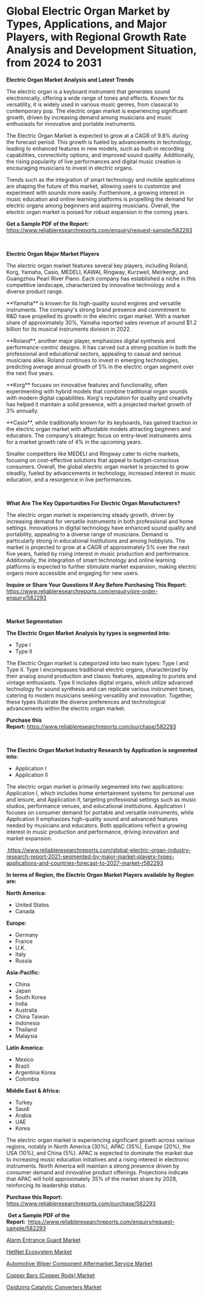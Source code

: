 <p><h1>Global Electric Organ Market by Types, Applications, and Major Players, with Regional Growth Rate Analysis and Development Situation, from 2024 to 2031</h1></p><p><strong>Electric Organ Market Analysis and Latest Trends</strong></p>
<p><p>The electric organ is a keyboard instrument that generates sound electronically, offering a wide range of tones and effects. Known for its versatility, it is widely used in various music genres, from classical to contemporary pop. The electric organ market is experiencing significant growth, driven by increasing demand among musicians and music enthusiasts for innovative and portable instruments. </p><p>The Electric Organ Market is expected to grow at a CAGR of 9.8% during the forecast period. This growth is fueled by advancements in technology, leading to enhanced features in new models, such as built-in recording capabilities, connectivity options, and improved sound quality. Additionally, the rising popularity of live performances and digital music creation is encouraging musicians to invest in electric organs. </p><p>Trends such as the integration of smart technology and mobile applications are shaping the future of this market, allowing users to customize and experiment with sounds more easily. Furthermore, a growing interest in music education and online learning platforms is propelling the demand for electric organs among beginners and aspiring musicians. Overall, the electric organ market is poised for robust expansion in the coming years.</p></p>
<p><strong>Get a Sample PDF of the Report:&nbsp;</strong> <a href="https://www.reliableresearchreports.com/enquiry/request-sample/582293?utm_campaign=83&utm_medium=2&utm_source=Github&utm_content=ia&utm_term=08122024&utm_id=electric-organ">https://www.reliableresearchreports.com/enquiry/request-sample/582293</a></p>
<p>&nbsp;</p>
<p><strong>Electric Organ Major Market Players</strong></p>
<p><p>The electric organ market features several key players, including Roland, Korg, Yamaha, Casio, MEDELI, KAWAI, Ringway, Kurzweil, Meirkergr, and Guangzhou Pearl River Piano. Each company has established a niche in this competitive landscape, characterized by innovative technology and a diverse product range.</p><p>**Yamaha** is known for its high-quality sound engines and versatile instruments. The company's strong brand presence and commitment to R&D have propelled its growth in the electric organ market. With a market share of approximately 30%, Yamaha reported sales revenue of around $1.2 billion for its musical instruments division in 2022.</p><p>**Roland**, another major player, emphasizes digital synthesis and performance-centric designs. It has carved out a strong position in both the professional and educational sectors, appealing to casual and serious musicians alike. Roland continues to invest in emerging technologies, predicting average annual growth of 5% in the electric organ segment over the next five years.</p><p>**Korg** focuses on innovative features and functionality, often experimenting with hybrid models that combine traditional organ sounds with modern digital capabilities. Korg's reputation for quality and creativity has helped it maintain a solid presence, with a projected market growth of 3% annually.</p><p>**Casio**, while traditionally known for its keyboards, has gained traction in the electric organ market with affordable models attracting beginners and educators. The company’s strategic focus on entry-level instruments aims for a market growth rate of 4% in the upcoming years.</p><p>Smaller competitors like MEDELI and Ringway cater to niche markets, focusing on cost-effective solutions that appeal to budget-conscious consumers. Overall, the global electric organ market is projected to grow steadily, fueled by advancements in technology, increased interest in music education, and a resurgence in live performances.</p></p>
<p>&nbsp;</p>
<p><strong>What Are The Key Opportunities For Electric Organ Manufacturers?</strong></p>
<p><p>The electric organ market is experiencing steady growth, driven by increasing demand for versatile instruments in both professional and home settings. Innovations in digital technology have enhanced sound quality and portability, appealing to a diverse range of musicians. Demand is particularly strong in educational institutions and among hobbyists. The market is projected to grow at a CAGR of approximately 5% over the next five years, fueled by rising interest in music production and performance. Additionally, the integration of smart technology and online learning platforms is expected to further stimulate market expansion, making electric organs more accessible and engaging for new users.</p></p>
<p><strong>Inquire or Share Your Questions If Any Before Purchasing This Report:</strong> <a href="https://www.reliableresearchreports.com/enquiry/pre-order-enquiry/582293?utm_campaign=83&utm_medium=2&utm_source=Github&utm_content=ia&utm_term=08122024&utm_id=electric-organ">https://www.reliableresearchreports.com/enquiry/pre-order-enquiry/582293</a></p>
<p>&nbsp;</p>
<p><strong>Market Segmentation</strong></p>
<p><strong>The Electric Organ Market Analysis by types is segmented into:</strong></p>
<p><ul><li>Type I</li><li>Type II</li></ul></p>
<p><p>The Electric Organ market is categorized into two main types: Type I and Type II. Type I encompasses traditional electric organs, characterized by their analog sound production and classic features, appealing to purists and vintage enthusiasts. Type II includes digital organs, which utilize advanced technology for sound synthesis and can replicate various instrument tones, catering to modern musicians seeking versatility and innovation. Together, these types illustrate the diverse preferences and technological advancements within the electric organ market.</p></p>
<p><strong>Purchase this Report:&nbsp;</strong><a href="https://www.reliableresearchreports.com/purchase/582293?utm_campaign=83&utm_medium=2&utm_source=Github&utm_content=ia&utm_term=08122024&utm_id=electric-organ">https://www.reliableresearchreports.com/purchase/582293</a></p>
<p>&nbsp;</p>
<p><strong>The Electric Organ Market Industry Research by Application is segmented into:</strong></p>
<p><ul><li>Application I</li><li>Application II</li></ul></p>
<p><p>The electric organ market is primarily segmented into two applications: Application I, which includes home entertainment systems for personal use and leisure, and Application II, targeting professional settings such as music studios, performance venues, and educational institutions. Application I focuses on consumer demand for portable and versatile instruments, while Application II emphasizes high-quality sound and advanced features needed by musicians and educators. Both applications reflect a growing interest in music production and performance, driving innovation and market expansion.</p></p>
<p><a href="https://www.reliableresearchreports.com/global-electric-organ-industry-research-report-2021-segmented-by-major-market-players-types-applications-and-countries-forecast-to-2027-market-r582293?utm_campaign=83&utm_medium=2&utm_source=Github&utm_content=ia&utm_term=08122024&utm_id=electric-organ">&nbsp;https://www.reliableresearchreports.com/global-electric-organ-industry-research-report-2021-segmented-by-major-market-players-types-applications-and-countries-forecast-to-2027-market-r582293</a></p>
<p><strong>In terms of Region, the Electric Organ Market Players available by Region are:</strong></p>
<p>
    <p> <strong> North America: </strong>
        <ul>
            <li>United States</li>
            <li>Canada</li>
        </ul>
        </p> 
    <p> <strong> Europe: </strong>
        <ul>
            <li>Germany</li>
            <li>France</li>
            <li>U.K.</li>
            <li>Italy</li>
            <li>Russia</li>
        </ul>
        </p> 
    <p> <strong> Asia-Pacific: </strong>
        <ul>
            <li>China</li>
            <li>Japan</li>
            <li>South Korea</li>
            <li>India</li>
            <li>Australia</li>
            <li>China Taiwan</li>
            <li>Indonesia</li>
            <li>Thailand</li>
            <li>Malaysia</li>
        </ul>
        </p> 
    <p> <strong> Latin America: </strong>
        <ul>
            <li>Mexico</li>
            <li>Brazil</li>
            <li>Argentina Korea</li>
            <li>Colombia</li>
        </ul>
        </p> 
    <p> <strong> Middle East & Africa: </strong>
        <ul>
            <li>Turkey</li>
            <li>Saudi</li>
            <li>Arabia</li>
            <li>UAE</li>
            <li>Korea</li>
        </ul>
    </p>
    </p>
<p><p>The electric organ market is experiencing significant growth across various regions, notably in North America (30%), APAC (35%), Europe (20%), the USA (10%), and China (5%). APAC is expected to dominate the market due to increasing music education initiatives and a rising interest in electronic instruments. North America will maintain a strong presence driven by consumer demand and innovative product offerings. Projections indicate that APAC will hold approximately 35% of the market share by 2028, reinforcing its leadership status.</p></p>
<p><strong>Purchase this Report: </strong><a href="https://www.reliableresearchreports.com/purchase/582293?utm_campaign=83&utm_medium=2&utm_source=Github&utm_content=ia&utm_term=08122024&utm_id=electric-organ">https://www.reliableresearchreports.com/purchase/582293</a></p>
<p>&nbsp;<strong>Get a Sample PDF of the Report:&nbsp;&nbsp;</strong><a href="https://www.reliableresearchreports.com/enquiry/request-sample/582293?utm_campaign=83&utm_medium=2&utm_source=Github&utm_content=ia&utm_term=08122024&utm_id=electric-organ">https://www.reliableresearchreports.com/enquiry/request-sample/582293</a></p>
<p><strong></strong></p>
<p><p><a href="https://www.linkedin.com/pulse/alarm-entrance-guard-market-size-forecast-from-2024-2031-xkpqe?utm_campaign=83&utm_medium=2&utm_source=Github&utm_content=ia&utm_term=08122024&utm_id=electric-organ">Alarm Entrance Guard Market</a></p><p><a href="https://www.linkedin.com/pulse/hetnet-ecosystem-market-report-product-type-end-use-application-g6t0f?utm_campaign=83&utm_medium=2&utm_source=Github&utm_content=ia&utm_term=08122024&utm_id=electric-organ">HetNet Ecosystem Market</a></p><p><a href="https://github.com/mharielmesa/Market-Research-Report-List-5/blob/main/automotive-wiper-component-aftermarket-service-market.md?utm_campaign=83&utm_medium=2&utm_source=Github&utm_content=ia&utm_term=08122024&utm_id=electric-organ">Automotive Wiper Component Aftermarket Service Market</a></p><p><a href="https://github.com/christalmodica79/Market-Research-Report-List-1/blob/main/copper-bars-copper-rods-market.md?utm_campaign=83&utm_medium=2&utm_source=Github&utm_content=ia&utm_term=08122024&utm_id=electric-organ">Copper Bars (Copper Rods) Market</a></p><p><a href="https://www.linkedin.com/pulse/futur-trend-quest-sl8ue?utm_campaign=83&utm_medium=2&utm_source=Github&utm_content=ia&utm_term=08122024&utm_id=electric-organ">Oxidizing Catalytic Converters Market</a></p></p>